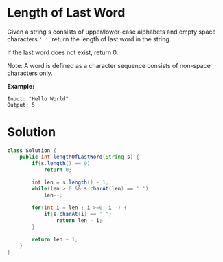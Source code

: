 # Length of Last Word	

Given a string s consists of upper/lower-case alphabets and empty space characters `' '`, return the length of last word in the string.

If the last word does not exist, return 0.

Note: A word is defined as a character sequence consists of non-space characters only.

**Example:**
```
Input: "Hello World"
Output: 5
```

# Solution

```java
class Solution {
    public int lengthOfLastWord(String s) {
        if(s.length() == 0)
            return 0;
         
        int len = s.length() - 1;
        while(len > 0 && s.charAt(len) == ' ')
            len--;

        for(int i = len ; i >=0; i--) {
            if(s.charAt(i) == ' ')
                return len - i;
        }
        
        return len + 1;
    }
}
```
